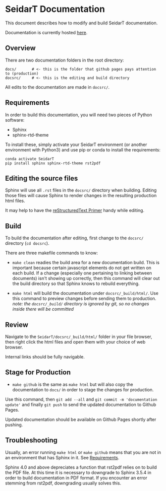 # SeidarT Documentation

This document describes how to modify and build SeidarT documentation.

Documentation is currently hosted [here](https://sbernsen.github.io/SeidarT).

## Overview

There are two documentation folders in the root directory:

```
docs/       # <- this is the folder that github pages pays attention to (production)
docsrc/     # <- this is the editing and build directory
```

All edits to the documentation are made in `docsrc/`.


## Requirements

In order to build this documentation, you will need two pieces of Python software:

- Sphinx
- sphinx-rtd-theme

To install these, simply activate your SeidarT environment (or another environment with Python3) and use pip or conda to install the requirements:

```
conda activate SeidarT
pip install sphinx sphinx-rtd-theme rst2pdf
```


## Editing the source files

Sphinx will use all `.rst` files in the `docsrc/` directory when building. Editing those files will cause Sphinx to render changes in the resulting production html files.

It may help to have the [reStructuredText Primer](https://www.sphinx-doc.org/en/master/usage/restructuredtext/basics.html) handy while editing.


## Build

To build the documentation after editing, first change to the `docsrc/` directory (`cd docsrc`).

There are three makefile commands to know:

- `make clean` readies the build area for a new documentation build. This is important because certain javascript elements do not get written on each build. If a change (especially one pertaining to linking between documents) isn't showing up correctly, then this command will clear out the build directory so that Sphinx knows to rebuild everything.

- `make html` will build the documentation under `docsrc/_build/html/`. Use this command to preview changes before sending them to production. *note: the `docsrc/_build/` directory is ignored by git, so no changes inside there will be committed*


## Review

Navigate to the `SeidarT/docsrc/_build/html/` folder in your file browser, then right click the html files and open them with your choice of web browser.

Internal links should be fully navigable.


## Stage for Production

- `make github` is the same as `make html` but will also copy the documentation to `docs/` in order to stage the changes for production.

Use this command, then `git add --all` and `git commit -m 'documentation update'` and finally `git push` to send the updated documentation to Github Pages.

Updated documentation should be available on Github Pages shortly after pushing.


## Troubleshooting

Usually, an error running `make html` or `make github` means that you are not in an environment that has Sphinx in it. See [Requirements](#requirements).

Sphinx 4.0 and above depreciates a function that rst2pdf relies on to build the PDF file. At this time it is necessary to downgrade to Sphinx 3.5.4 in order to build documentation in PDF format.
If you encounter an error stemming from rst2pdf, downgrading usually solves this.
